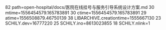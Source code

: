 82 path=open-hospital/docs/医院在线挂号与服务引导系统设计方案.md
30 mtime=1556454579.165783891
30 ctime=1556454579.165783891
29 atime=1556508879.46750139
38 LIBARCHIVE.creationtime=1555667130
23 SCHILY.dev=16777220
25 SCHILY.ino=8613023855
18 SCHILY.nlink=1
